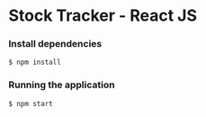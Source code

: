 # Stock Tracker - React JS

### Install dependencies

```
$ npm install
```

### Running the application

```
$ npm start
```
